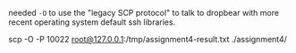 needed `-O` to use the "legacy SCP protocol" to talk to dropbear with more recent operating system default ssh libraries.

scp -O -P 10022 root@127.0.0.1:/tmp/assignment4-result.txt ./assignment4/
